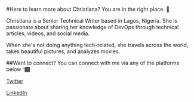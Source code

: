 #Here to learn more about Christiana? You are in the right place. 💛

Christiana is a Senior Technical Writer based in Lagos, Nigeria. She is passionate about sharing her knowledge of DevOps through technical articles, videos, and social media.

When she's not doing anything tech-related, she travels across the world, takes beautiful pictures, and analyzes movies.

##Want to connect?
You can connect with me via any of the platforms below 👇🏾


[Twitter](https://twitter.com)

[LinkedIn](www.linkedin.com/in/ojo-christiana)
